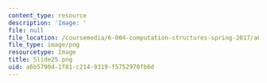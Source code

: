 ```yaml
---
content_type: resource
description: 'Image: '
file: null
file_location: /coursemedia/6-004-computation-structures-spring-2017/a6b5790d1f81c2149319f5752970fb6d_Slide25.png
file_type: image/png
resourcetype: Image
title: Slide25.png
uid: a6b5790d-1f81-c214-9319-f5752970fb6d
---
```


